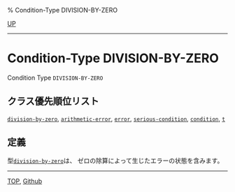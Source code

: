 % Condition-Type DIVISION-BY-ZERO

[UP](12.2.html)  

---

# Condition-Type **DIVISION-BY-ZERO**


Condition Type `DIVISION-BY-ZERO`


## クラス優先順位リスト

[`division-by-zero`](12.2.division-by-zero.html),
[`arithmetic-error`](12.2.arithmetic-error.html),
[`error`](9.2.error-condition.html),
[`serious-condition`](9.2.serious-condition.html),
[`condition`](9.2.condition.html),
[`t`](4.4.t-system-class.html)


## 定義

型[`division-by-zero`](12.2.division-by-zero.html)は、
ゼロの除算によって生じたエラーの状態を含みます。


---
[TOP](index.html),  [Github](https://github.com/nptcl/npt-japanese)


